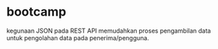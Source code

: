 # bootcamp
kegunaan JSON pada REST API memudahkan proses pengambilan data untuk pengolahan data pada penerima/pengguna.
